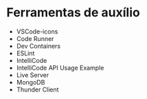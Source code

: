 # Ferramentas de auxílio

- VSCode-icons
- Code Runner
- Dev Containers
- ESLint
- IntelliCode
- IntelliCode API Usage Example
- Live Server
- MongoDB
- Thunder Client
